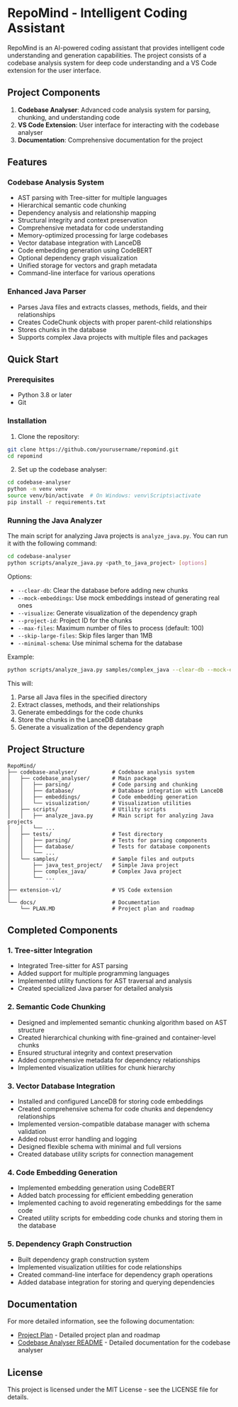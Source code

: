 # RepoMind - Intelligent Coding Assistant

RepoMind is an AI-powered coding assistant that provides intelligent code understanding and generation capabilities. The project consists of a codebase analysis system for deep code understanding and a VS Code extension for the user interface.

## Project Components

1. **Codebase Analyser**: Advanced code analysis system for parsing, chunking, and understanding code
2. **VS Code Extension**: User interface for interacting with the codebase analyser
3. **Documentation**: Comprehensive documentation for the project

## Features

### Codebase Analysis System
- AST parsing with Tree-sitter for multiple languages
- Hierarchical semantic code chunking
- Dependency analysis and relationship mapping
- Structural integrity and context preservation
- Comprehensive metadata for code understanding
- Memory-optimized processing for large codebases
- Vector database integration with LanceDB
- Code embedding generation using CodeBERT
- Optional dependency graph visualization
- Unified storage for vectors and graph metadata
- Command-line interface for various operations

### Enhanced Java Parser
- Parses Java files and extracts classes, methods, fields, and their relationships
- Creates CodeChunk objects with proper parent-child relationships
- Stores chunks in the database
- Supports complex Java projects with multiple files and packages

## Quick Start

### Prerequisites
- Python 3.8 or later
- Git

### Installation

1. Clone the repository:
```bash
git clone https://github.com/yourusername/repomind.git
cd repomind
```

2. Set up the codebase analyser:
```bash
cd codebase-analyser
python -m venv venv
source venv/bin/activate  # On Windows: venv\Scripts\activate
pip install -r requirements.txt
```

### Running the Java Analyzer

The main script for analyzing Java projects is `analyze_java.py`. You can run it with the following command:

```bash
cd codebase-analyser
python scripts/analyze_java.py <path_to_java_project> [options]
```

Options:
- `--clear-db`: Clear the database before adding new chunks
- `--mock-embeddings`: Use mock embeddings instead of generating real ones
- `--visualize`: Generate visualization of the dependency graph
- `--project-id`: Project ID for the chunks
- `--max-files`: Maximum number of files to process (default: 100)
- `--skip-large-files`: Skip files larger than 1MB
- `--minimal-schema`: Use minimal schema for the database

Example:
```bash
python scripts/analyze_java.py samples/complex_java --clear-db --mock-embeddings --visualize
```

This will:
1. Parse all Java files in the specified directory
2. Extract classes, methods, and their relationships
3. Generate embeddings for the code chunks
4. Store the chunks in the LanceDB database
5. Generate a visualization of the dependency graph

## Project Structure

```
RepoMind/
├── codebase-analyser/           # Codebase analysis system
│   ├── codebase_analyser/       # Main package
│   │   ├── parsing/             # Code parsing and chunking
│   │   ├── database/            # Database integration with LanceDB
│   │   ├── embeddings/          # Code embedding generation
│   │   └── visualization/       # Visualization utilities
│   ├── scripts/                 # Utility scripts
│   │   ├── analyze_java.py      # Main script for analyzing Java projects
│   │   └── ...
│   ├── tests/                   # Test directory
│   │   ├── parsing/             # Tests for parsing components
│   │   ├── database/            # Tests for database components
│   │   └── ...
│   └── samples/                 # Sample files and outputs
│       ├── java_test_project/   # Simple Java project
│       ├── complex_java/        # Complex Java project
│       └── ...
│
├── extension-v1/                # VS Code extension
│
└── docs/                        # Documentation
    └── PLAN.MD                  # Project plan and roadmap
```

## Completed Components

### 1. Tree-sitter Integration
- Integrated Tree-sitter for AST parsing
- Added support for multiple programming languages
- Implemented utility functions for AST traversal and analysis
- Created specialized Java parser for detailed analysis

### 2. Semantic Code Chunking
- Designed and implemented semantic chunking algorithm based on AST structure
- Created hierarchical chunking with fine-grained and container-level chunks
- Ensured structural integrity and context preservation
- Added comprehensive metadata for dependency relationships
- Implemented visualization utilities for chunk hierarchy

### 3. Vector Database Integration
- Installed and configured LanceDB for storing code embeddings
- Created comprehensive schema for code chunks and dependency relationships
- Implemented version-compatible database manager with schema validation
- Added robust error handling and logging
- Designed flexible schema with minimal and full versions
- Created database utility scripts for connection management

### 4. Code Embedding Generation
- Implemented embedding generation using CodeBERT
- Added batch processing for efficient embedding generation
- Implemented caching to avoid regenerating embeddings for the same code
- Created utility scripts for embedding code chunks and storing them in the database

### 5. Dependency Graph Construction
- Built dependency graph construction system
- Implemented visualization utilities for code relationships
- Created command-line interface for dependency graph operations
- Added database integration for storing and querying dependencies

## Documentation

For more detailed information, see the following documentation:

- [Project Plan](docs/PLAN.MD) - Detailed project plan and roadmap
- [Codebase Analyser README](codebase-analyser/README.md) - Detailed documentation for the codebase analyser

## License

This project is licensed under the MIT License - see the LICENSE file for details.
